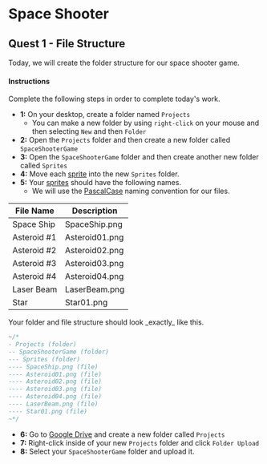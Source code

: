 # Space Shooter

## Quest 1 - File Structure

Today, we will create the folder structure for our space shooter game.

#### Instructions

Complete the following steps in order to complete today's work.

- **1:** On your desktop, create a folder named `Projects`
  - You can make a new folder by using `right-click` on your mouse and then selecting `New` and then `Folder`
- **2:** Open the `Projects` folder and then create a new folder called `SpaceShooterGame`
- **3:** Open the `SpaceShooterGame` folder and then create another new folder called `Sprites`
- **4:** Move each [sprite](../../../../vocabulary.md#sprite) into the new `Sprites` folder.
- **5:** Your [sprites](../../../../vocabulary.md#sprite) should have the following names.
  - We will use the [PascalCase](../../../../vocabulary.md#pascal-case) naming convention for our files.

| File Name   | Description    |
| ----------- | -------------- |
| Space Ship  | SpaceShip.png  |
| Asteroid #1 | Asteroid01.png |
| Asteroid #2 | Asteroid02.png |
| Asteroid #3 | Asteroid03.png |
| Asteroid #4 | Asteroid04.png |
| Laser Beam  | LaserBeam.png  |
| Star        | Star01.png     |

<div class="warning">
Your folder and file structure should look _exactly_ like this.

```cpp
~/*
- Projects (folder)
-- SpaceShooterGame (folder)
--- Sprites (folder)
---- SpaceShip.png (file)
---- Asteroid01.png (file)
---- Asteroid02.png (file)
---- Asteroid03.png (file)
---- Asteroid04.png (file)
---- LaserBeam.png (file)
---- Star01.png (file)
~*/
```

</div>

- **6:** Go to [Google Drive](https://www.google.com/drive/) and create a new folder called `Projects`
- **7:** Right-click inside of your new `Projects` folder and click `Folder Upload`
- **8:** Select your `SpaceShooterGame` folder and upload it.
